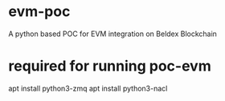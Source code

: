 # evm-poc
A python based POC for EVM integration on Beldex Blockchain

# required for running poc-evm
apt install python3-zmq
apt install python3-nacl
